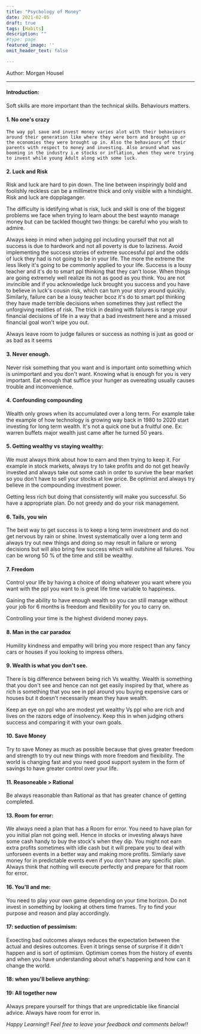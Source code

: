 ```yaml
---
title: "Psychology of Money"
date: 2021-02-05
draft: true
tags: [Habits]
description: ""
#type: page
featured_image: ''
omit_header_text: false

---
```


Author: Morgan Housel


____

#### Introduction:

Soft skills are more important than the technical skills. Behaviours matters.


#### 1. No one's crazy
	
	The way ppl save and invest money varies alot with their behaviours around their generation like where they were born and brought up or the economies they were brought up in. Also the behaviours of their parents with respect to money and investing. Also around what was booming in the industry i.e stocks or inflation, when they were trying to invest while young Adult along with some luck.
	
#### 2. Luck and Risk

  Risk and luck are hard to pin down. The line between inspiringly bold and foolishly reckless can be a millimetre thick and only visible with a hindsight. Risk and luck are dopplaganger.

  The difficulty is idetifying what is risk, luck and skill is one of the biggest problems we face when trying to learn about the best waynto manage money but can be tackled thought two things: be careful who you wish to admire.

  Always keep in mind when judging ppl including yourself that not all success is due to hardwork and not all poverty is due to laziness.
  Avoid implementing the success stories of extreme successful ppl and the odds of luck they had is not going to be in your life. The more the extreme the less likely it's going to be commonly applied to your life.
  Success is a lousy teacher and it's do to smart ppl  thinking that they can't loose. When things are going extremely well realize its not as good as you think. You are not invincible and if you acknowledge luck brought you success and you have to believe in luck's cousin risk, which can turn your story around quickly.
  Similarly, failure can be a lousy teacher bcoz  it's do to smart ppl thinking they have made terrible decisions when sometimes they just reflect the unforgiving realities of risk. The trick in dealing with failures is range your financial decisions of life in a way that a bad investment here and a missed financial goal won't wipe you out.

  Always leave room to judge failures or success as nothing is just as good or as bad as it seems 

#### 3. Never enough.
	
  Never risk something that  you want and is important onto something which is unimportant and you don't want.
  Knowing what is enough for you is very important. Eat enough that suffice your hunger as overeating usually causes trouble and inconvenience.

#### 4. Confounding compounding

  Wealth only grows when its accumulated over a long term. For example take the example of how technology is growing way back in 1980 to 2020 start investing for long term wealth. It's not a quick one but a fruitful one. Ex: warren buffets major wealth just came after he turned 50 years.

####	5. Getting wealthy vs staying wealthy:

  We must always think about how to earn  and then trying to keep it. For example in stock markets, always try to take profits and do not get heavily invested and always take out some cash in order to survive the bear market so you don't have to sell your stocks at low price. Be optimist and always try  believe in the compounding investment power.

  Getting less rich but doing that consistently will make you successful. So have a appropriate plan. Do not greedy and do your risk management.

####	6. Tails, you win

  The best way to get success is to keep a long term investment and do not get nervous by rain or shine. Invest systematically over a long term and always try out new things and doing so may result in failure or wrong decisions but will also bring few success which will outshine all failures. You can be wrong 50 % of the time and still be wealthy.

####	7. Freedom

  Control your life by having a choice of doing whatever you want where you want with the ppl you want to is great life time variable to happiness.

  Gaining the ability to have enough wealth so you can still manage without your job for 6 months is freedom and flexibility for you to carry on.

  Controlling your time is the highest dividend money pays.

####	8. Man in the car paradox

  Humility kindness and empathy will bring you more respect than any fancy cars or houses if you looking to impress others.

####	9. Wealth is what you don't see.

  There is big difference between being rich Vs wealthy. Wealth is something that you don't see and hence can not get easily inspired by that, where as rich is something that you see in ppl around you buying expensive cars or houses but it doesn't necessarily mean they have wealth. 
  
  Keep an eye on ppl who are modest yet wealthy Vs ppl who are rich and lives on the razors edge of insolvency. Keep this in when judging others success and comparing it with your own goals.

####	10. Save Money

  Try to save Money as much as possible because that gives greater freedom and strength to try out new things with more freedom and flexibility. The world is changing fast and you need good support system in the form of savings to have greater control over your life.

####	11.  Reasoneable >  Rational

  Be always reasonable than Rational as that has greater chance of getting completed.

####	13. Room for error:

  We always need a plan that has a Room for error. You need to have plan for you initial plan not going well. Hence in stocks or investing always have some cash handy to buy the stock's when they dip. You might not earn extra profits sometimes with idle cash but it will prepare you to deal with unforseen events in a better way and making more profits. Similarly save money for in predictable events even if you don't have any specific plan. Always think that nothing will execute perfectly and prepare for that room for error.

####	16. You'll and me:

  You need to play your own game depending on your time horizon. Do not invest in something by looking at others time frames. Try to find your purpose and reason and play accordingly.

#### 17: seduction of pessimism:

  Exoecting bad outcomes always reduces the expectation between the actual and desires outcomes. Even it brings sense of surprise if it didn't happen and is sort of optimism. Optimism comes from the history of events and when you have understanding about what's happening and how can it change the world.

#### 18: when you'll believe anything:

#### 19: All together now

  Always prepare yourself for things that are unpredictable like financial advice. Always have room for error in.


*Happy Learning!! Feel free to leave your feedback and comments below!!*
